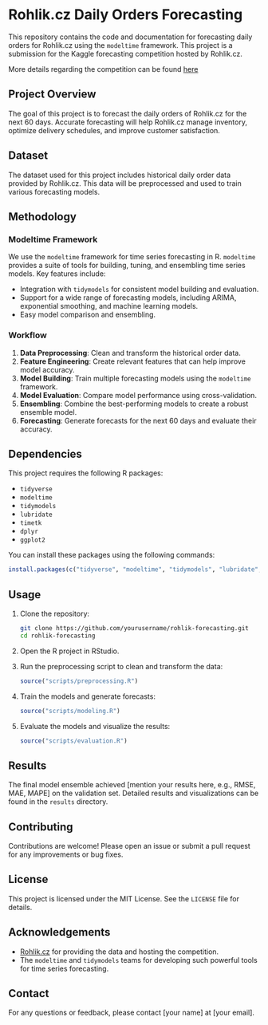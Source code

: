 
# Rohlik.cz Daily Orders Forecasting

This repository contains the code and documentation for forecasting daily orders for Rohlik.cz using the `modeltime` framework. This project is a submission for the Kaggle forecasting competition hosted by Rohlik.cz.

More details regarding the competition can be found [here](https://www.kaggle.com/competitions/rohlik-orders-forecasting-challenge)

## Project Overview

The goal of this project is to forecast the daily orders of Rohlik.cz for the next 60 days. Accurate forecasting will help Rohlik.cz manage inventory, optimize delivery schedules, and improve customer satisfaction.

## Dataset

The dataset used for this project includes historical daily order data provided by Rohlik.cz. This data will be preprocessed and used to train various forecasting models.

## Methodology

### Modeltime Framework

We use the `modeltime` framework for time series forecasting in R. `modeltime` provides a suite of tools for building, tuning, and ensembling time series models. Key features include:

- Integration with `tidymodels` for consistent model building and evaluation.
- Support for a wide range of forecasting models, including ARIMA, exponential smoothing, and machine learning models.
- Easy model comparison and ensembling.

### Workflow

1. **Data Preprocessing**: Clean and transform the historical order data.
2. **Feature Engineering**: Create relevant features that can help improve model accuracy.
3. **Model Building**: Train multiple forecasting models using the `modeltime` framework.
4. **Model Evaluation**: Compare model performance using cross-validation.
5. **Ensembling**: Combine the best-performing models to create a robust ensemble model.
6. **Forecasting**: Generate forecasts for the next 60 days and evaluate their accuracy.

## Dependencies

This project requires the following R packages:

- `tidyverse`
- `modeltime`
- `tidymodels`
- `lubridate`
- `timetk`
- `dplyr`
- `ggplot2`

You can install these packages using the following commands:

```R
install.packages(c("tidyverse", "modeltime", "tidymodels", "lubridate", "timetk", "dplyr", "ggplot2"))
```

## Usage

1. Clone the repository:
   ```sh
   git clone https://github.com/yourusername/rohlik-forecasting.git
   cd rohlik-forecasting
   ```

2. Open the R project in RStudio.

3. Run the preprocessing script to clean and transform the data:
   ```R
   source("scripts/preprocessing.R")
   ```

4. Train the models and generate forecasts:
   ```R
   source("scripts/modeling.R")
   ```

5. Evaluate the models and visualize the results:
   ```R
   source("scripts/evaluation.R")
   ```

## Results

The final model ensemble achieved [mention your results here, e.g., RMSE, MAE, MAPE] on the validation set. Detailed results and visualizations can be found in the `results` directory.

## Contributing

Contributions are welcome! Please open an issue or submit a pull request for any improvements or bug fixes.

## License

This project is licensed under the MIT License. See the `LICENSE` file for details.

## Acknowledgements

- [Rohlik.cz](https://www.rohlik.cz) for providing the data and hosting the competition.
- The `modeltime` and `tidymodels` teams for developing such powerful tools for time series forecasting.

## Contact

For any questions or feedback, please contact [your name] at [your email].
